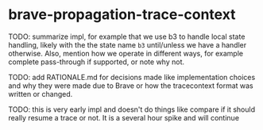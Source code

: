# brave-propagation-trace-context

TODO: summarize impl, for example that we use b3 to handle local state handling, likely with the
the state name `b3` until/unless we have a handler otherwise. Also, mention how we operate in
different ways, for example complete pass-through if supported, or note why not.

TODO: add RATIONALE.md for decisions made like implementation choices and why they were made due to
Brave or how the tracecontext format was written or changed.

TODO: this is very early impl and doesn't do things like compare if it
should really resume a trace or not. It is a several hour spike and will
continue
